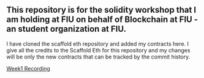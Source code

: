 ## This repository is for the solidity workshop that I am holding at FIU on behalf of Blockchain at FIU - an student organization at FIU.

I have cloned the scaffold eth repository and added my contracts here. I give all the credits to the Scaffold Eth for this repository and my changes will be only the new contracts that can be tracked by the commit history.

[Week1 Recording]()


